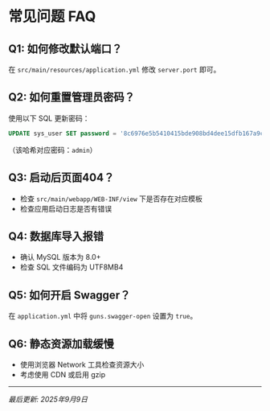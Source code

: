 # 常见问题 FAQ

## Q1: 如何修改默认端口？
在 `src/main/resources/application.yml` 修改 `server.port` 即可。

## Q2: 如何重置管理员密码？
使用以下 SQL 更新密码：
```sql
UPDATE sys_user SET password = '8c6976e5b5410415bde908bd4dee15dfb167a9c873fc4bb8a81f6f2ab448a918' WHERE account = 'admin';
```
（该哈希对应密码：`admin`）

## Q3: 启动后页面404？
- 检查 `src/main/webapp/WEB-INF/view` 下是否存在对应模板
- 检查应用启动日志是否有错误

## Q4: 数据库导入报错
- 确认 MySQL 版本为 8.0+
- 检查 SQL 文件编码为 UTF8MB4

## Q5: 如何开启 Swagger？
在 `application.yml` 中将 `guns.swagger-open` 设置为 `true`。

## Q6: 静态资源加载缓慢
- 使用浏览器 Network 工具检查资源大小
- 考虑使用 CDN 或启用 gzip

---

*最后更新: 2025年9月9日*
